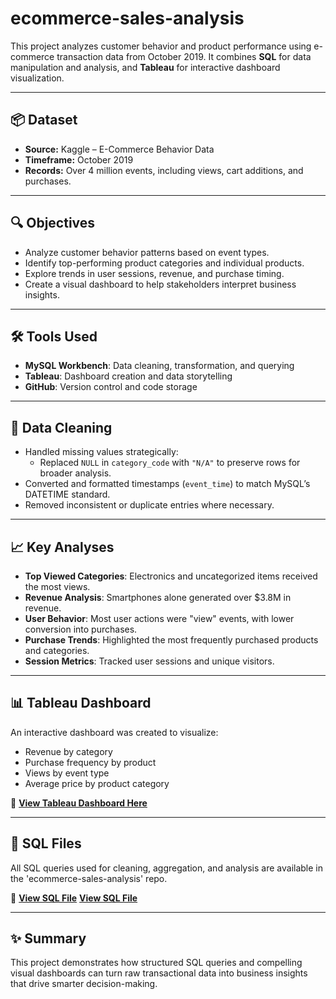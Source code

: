 # ecommerce-sales-analysis
This project analyzes customer behavior and product performance using e-commerce transaction data from October 2019. It combines **SQL** for data manipulation and analysis, and **Tableau** for interactive dashboard visualization.

---

## 📦 Dataset

- **Source:** Kaggle – E-Commerce Behavior Data  
- **Timeframe:** October 2019  
- **Records:** Over 4 million events, including views, cart additions, and purchases.

---

## 🔍 Objectives

- Analyze customer behavior patterns based on event types.
- Identify top-performing product categories and individual products.
- Explore trends in user sessions, revenue, and purchase timing.
- Create a visual dashboard to help stakeholders interpret business insights.

---

## 🛠️ Tools Used

- **MySQL Workbench**: Data cleaning, transformation, and querying  
- **Tableau**: Dashboard creation and data storytelling  
- **GitHub**: Version control and code storage

---

## 🧹 Data Cleaning

- Handled missing values strategically:
  - Replaced `NULL` in `category_code` with `"N/A"` to preserve rows for broader analysis.
- Converted and formatted timestamps (`event_time`) to match MySQL’s DATETIME standard.
- Removed inconsistent or duplicate entries where necessary.

---

## 📈 Key Analyses

- **Top Viewed Categories**: Electronics and uncategorized items received the most views.
- **Revenue Analysis**: Smartphones alone generated over $3.8M in revenue.
- **User Behavior**: Most user actions were "view" events, with lower conversion into purchases.
- **Purchase Trends**: Highlighted the most frequently purchased products and categories.
- **Session Metrics**: Tracked user sessions and unique visitors.

---

## 📊 Tableau Dashboard

An interactive dashboard was created to visualize:
- Revenue by category
- Purchase frequency by product
- Views by event type
- Average price by product category

🔗 **[View Tableau Dashboard Here]([your-tableau-dashboard-link](https://public.tableau.com/app/profile/joyce.oruitemeka/viz/Ecommerce_17490145145870/main))**

---
## 📄 SQL Files

All SQL queries used for cleaning, aggregation, and analysis are available in the 'ecommerce-sales-analysis' repo.

🔗 **[View SQL File](https://github.com/joycetoruitemeka/ecommerce-sales-analysis/blob/main/transactions_october%20(Analyzed).sql)**
**[View SQL File](https://github.com/joycetoruitemeka/ecommerce-sales-analysis/blob/main/transactions_november%20(Analyzed).sql)**

---

## ✨ Summary

This project demonstrates how structured SQL queries and compelling visual dashboards can turn raw transactional data into business insights that drive smarter decision-making.
